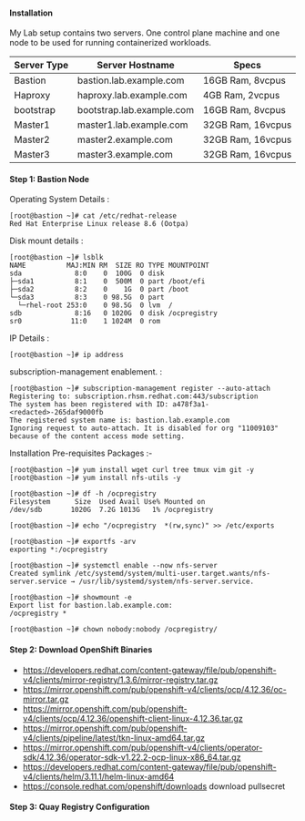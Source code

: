 #### Installation

My Lab setup contains two servers. One control plane machine and one node to be used for running containerized workloads.

|Server Type | Server Hostname | Specs|
|------------|-----------------|-------|
|Bastion  |bastion.lab.example.com  | 16GB Ram, 8vcpus|
|Haproxy |haproxy.lab.example.com | 4GB Ram, 2vcpus|
|bootstrap |bootstrap.lab.example.com | 16GB Ram, 8vcpus|
|Master1  |master1.lab.example.com  | 32GB Ram, 16vcpus|
|Master2 |master2.example.com | 32GB Ram, 16vcpus|
|Master3 |master3.example.com | 32GB Ram, 16vcpus|

#### Step 1: Bastion Node 

Operating System Details :

    [root@bastion ~]# cat /etc/redhat-release
    Red Hat Enterprise Linux release 8.6 (Ootpa)

Disk mount details : 

    [root@bastion ~]# lsblk
    NAME          MAJ:MIN RM  SIZE RO TYPE MOUNTPOINT
    sda             8:0    0  100G  0 disk
    ├─sda1          8:1    0  500M  0 part /boot/efi
    ├─sda2          8:2    0    1G  0 part /boot
    └─sda3          8:3    0 98.5G  0 part
      └─rhel-root 253:0    0 98.5G  0 lvm  /
    sdb             8:16   0 1020G  0 disk /ocpregistry
    sr0            11:0    1 1024M  0 rom
     
IP Details : 

    [root@bastion ~]# ip address 


subscription-management enablement. : 

    [root@bastion ~]# subscription-management register --auto-attach 
    Registering to: subscription.rhsm.redhat.com:443/subscription
    The system has been registered with ID: a478f3a1-<redacted>-265daf9000fb
    The registered system name is: bastion.lab.example.com
    Ignoring request to auto-attach. It is disabled for org "11009103" because of the content access mode setting.
    
Installation Pre-requisites Packages :-

    [root@bastion ~]# yum install wget curl tree tmux vim git -y
    [root@bastion ~]# yum install nfs-utils -y
    
    [root@bastion ~]# df -h /ocpregistry
    Filesystem      Size  Used Avail Use% Mounted on
    /dev/sdb       1020G  7.2G 1013G   1% /ocpregistry
    
    [root@bastion ~]# echo "/ocpregistry  *(rw,sync)" >> /etc/exports
    
    [root@bastion ~]# exportfs -arv
    exporting *:/ocpregistry
    
    [root@bastion ~]# systemctl enable --now nfs-server
    Created symlink /etc/systemd/system/multi-user.target.wants/nfs-server.service → /usr/lib/systemd/system/nfs-server.service.
    
    [root@bastion ~]# showmount -e
    Export list for bastion.lab.example.com:
    /ocpregistry *
    
    [root@bastion ~]# chown nobody:nobody /ocpregistry/
       
#### Step 2: Download OpenShift Binaries

- https://developers.redhat.com/content-gateway/file/pub/openshift-v4/clients/mirror-registry/1.3.6/mirror-registry.tar.gz
- https://mirror.openshift.com/pub/openshift-v4/clients/ocp/4.12.36/oc-mirror.tar.gz
- https://mirror.openshift.com/pub/openshift-v4/clients/ocp/4.12.36/openshift-client-linux-4.12.36.tar.gz
- https://mirror.openshift.com/pub/openshift-v4/clients/pipeline/latest/tkn-linux-amd64.tar.gz
- https://mirror.openshift.com/pub/openshift-v4/clients/operator-sdk/4.12.36/operator-sdk-v1.22.2-ocp-linux-x86_64.tar.gz
- https://developers.redhat.com/content-gateway/file/pub/openshift-v4/clients/helm/3.11.1/helm-linux-amd64
- https://console.redhat.com/openshift/downloads download pullsecret



#### Step 3: Quay Registry Configuration


